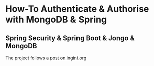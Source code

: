 # How-To Authenticate & Authorise with MongoDB & Spring  
## Spring Security & Spring Boot & Jongo & MongoDB 

The project follows [a post on ingini.org](http://ingini.org/2015/03/26/authentication-authorization-schema-design-with-mongodb/)
